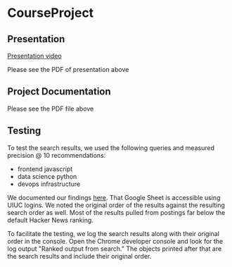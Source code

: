 # CourseProject

## Presentation
[Presentation video](https://us02web.zoom.us/rec/play/9zcn6ECFvSSa93p052lSheSXZIPbihVuO43Whj1hhvZqHcbRnIGox_EKeM1XSLR0VXGytStPAyR3B4T0.D7_wByk7ZgV-1sYk)

Please see the PDF of presentation above

## Project Documentation
Please see the PDF file above

## Testing

To test the search results, we used the following queries and measured precision @ 10 recommendations:

* frontend javascript
* data science python
* devops infrastructure

We documented our findings [here](https://docs.google.com/spreadsheets/d/1-DkfujZc6qVkG42upE_-XXvm2gTSTwqhBM8Nog3A8jg/edit?usp=sharing). That Google Sheet is accessible using UIUC logins. We noted the original order of the results against the resulting search order as well. Most of the results pulled from postings far below the default Hacker News ranking.

To facilitate the testing, we log the search results along with their original order in the console. Open the Chrome developer console and look for the log output "Ranked output from search." The objects printed after that are the search results and include their original order.
